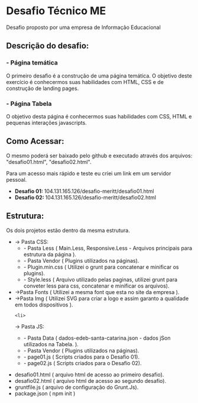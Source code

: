 <h1> Desafio Técnico ME </h1> 

<p> Desafio proposto por uma empresa de Informação Educacional </p> 

<h2> Descrição do desafio: </h2>

<h3> - Página temática </h3>

<p> O primeiro desafio é a construção de uma página temática. O objetivo deste exercício é conhecermos suas habilidades com HTML, CSS e de construção de landing pages. </p>

<h3> - Página Tabela </h3>

<p> O objetivo desta página é conhecermos suas habilidades com CSS, HTML e pequenas interações javascripts. </p>

<h2>Como Acessar:</h2>

<p> O mesmo poderá ser baixado pelo github e executado através dos arquivos: "desafio01.html", "desafio02.html".</p>

<p> Para um acesso mais rápido e teste eu criei um link em um servidor pessoal.</p>

<ul>
  <li> <b> Desafio 01:  </b> 104.131.165.126/desafio-meritt/desafio01.html  </li>
  <li> <b> Desafio 02:  </b> 104.131.165.126/desafio-meritt/desafio02.html  </li>
</ul>

<h2> Estrutura: </h2>

<p>Os dois projetos estão dentro da mesma estrutura. </p>

<ul>
  <li>
   -> Pasta CSS:
    <ul>
      <li> - Pasta Less ( Main.Less, Responsive.Less - Arquivos principais para estrutura da página ).</li>
      <li> - Pasta Vendor ( Plugins utilizados na páginas).</li>
      <li> - Plugin.min.css ( Utilizei o grunt para concatenar e minificar os plugins).</li>
      <li> - Style.less ( Arquivo utilizado pelas paginas, utilizei grunt para conveter less para css, concatenar e minificar os arquivos).</li>
    </ul>
  </li>
  <li>->Pasta Fonts ( Utilizei a mesma font que esta no site da empresa ). </li>
  <li>->Pasta Img ( Utilizei SVG para criar a logo e assim garanto a qualidade em todos dispositivos ). </li>
  
    <li>
   -> Pasta JS:
    <ul>
      <li> - Pasta Data ( dados-edeb-santa-catarina.json - dados jSon utilizados na Tabela. ).</li>
      <li> - Pasta Vendor ( Plugins utilizados na páginas).</li>
      <li> - page01.js ( Scripts criados para o Desafio 01).</li>
      <li> - page02.js ( Scripts criados para o Desafio 02).</li>
    </ul>
  </li>
  
  <li> desafio01.html ( arquivo html de acesso ao primeiro desafio).</li>
  <li> desafio02.html ( arquivo html de acesso ao segundo desafio).</li>
  <li> gruntfile.js ( arquivo de configuração do Grunt.Js).</li>
  <li>package.json ( npm init )</li>
</ul>


